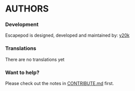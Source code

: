 AUTHORS
=======

### Development
Escapepod is designed, developed and maintained by: [y20k](https://github.com/y20k)

### Translations
There are no translations yet

### Want to help?
Please check out the notes in [CONTRIBUTE.md](https://github.com/y20k/escapepod/blob/master/CONTRIBUTE.md) first.